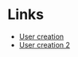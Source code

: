 # Links

- [User creation](https://thinkster.io/tutorials/node-json-api/creating-the-user-model)
- [User creation 2](https://www.loginradius.com/blog/engineering/password-hashing-with-nodejs/)
